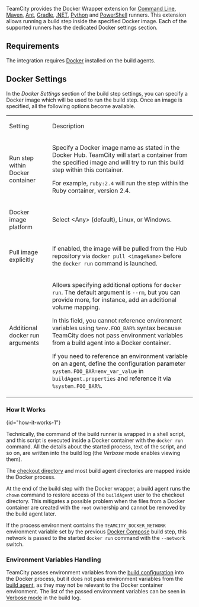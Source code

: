 [//]: # (title: Docker Wrapper)
[//]: # (auxiliary-id: Docker Wrapper)

TeamCity provides the Docker Wrapper extension for [Command Line](command-line.md), [Maven](maven.md), [Ant](ant.md), [Gradle](gradle.md), [.NET](net.md), [Python](python.md) and [PowerShell](powershell.md) runners. This extension allows running a build step inside the specified Docker image. Each of the supported runners has the dedicated Docker settings section.

## Requirements

The integration requires [Docker](https://docs.docker.com/engine/installation/) installed on the build agents.

<include src="integrating-teamcity-with-docker.md" include-id="reqs-supported-env"/>

## Docker Settings

<chunk include-id="docker-settings">

In the _Docker Settings_ section of the build step settings, you can specify a Docker image which will be used to run the build step. Once an image is specified, all the following options become available.

<table><tr>

<td>

Setting

</td>

<td>

Description

</td></tr><tr>

<td>

Run step within Docker container

</td>

<td>

Specify a Docker image name as stated in the Docker Hub. TeamCity will start a container from the specified image and will try to run this build step within this container.

For example, `ruby:2.4` will run the step within the Ruby container, version 2.4.


</td></tr><tr>

<td>

Docker image platform

</td>

<td>

Select &lt;Any&gt; (default), Linux, or Windows.

</td></tr><tr>

<td>

Pull image explicitly

</td>

<td>

If enabled, the image will be pulled from the Hub repository via `docker pull <imageName>` before the `docker run` command is launched.


</td></tr><tr>

<td>

Additional docker run arguments

</td>

<td>

Allows specifying additional options for `docker run`. The default argument is `--rm`, but you can provide more, for instance, add an additional volume mapping.

<note>
     
In this field, you cannot reference environment variables 
using `%env.FOO_BAR%` syntax because TeamCity does not pass environment variables
from a build agent into a Docker container.

If you need to reference an environment variable on an agent, 
define the configuration parameter `system.FOO_BAR=env_var_value` in `buildAgent.properties`
and reference it via `%system.FOO_BAR%`.
     
 </note> 


</td></tr></table>

</chunk>

### How It Works
{id="how-it-works-1"}

<chunk include-id="docker-settings-how">

Technically, the command of the build runner is wrapped in a shell script, and this script is executed inside a Docker container with the `docker run` command. All the details about the started process, text of the script, and so on, are written into the build log (the _Verbose_ mode enables viewing them).

The [checkout directory](build-checkout-directory.md) and most build agent directories are mapped inside the Docker process.

At the end of the build step with the Docker wrapper, a build agent runs the `chown` command to restore access of the `buildAgent` user to the checkout directory. This mitigates a possible problem when the files from a Docker container are created with the `root` ownership and cannot be removed by the build agent later.

If the process environment contains the `TEAMCITY_DOCKER_NETWORK` environment variable set by the previous [Docker Compose](docker-compose.md) build step, this network is passed to the started `docker run` command with the `--network` switch.

</chunk>

### Environment Variables Handling

<chunk include-id="docker-settings-env-var">

TeamCity passes environment variables from the [build configuration](build-configuration.md) into the Docker process, but it does not pass environment variables from the [build agent](build-agent.md), as they may not be relevant to the Docker container environment. The list of the passed environment variables can be seen in [Verbose mode](build-log.md#Viewing+Build+Log) in the build log.


 </chunk>
